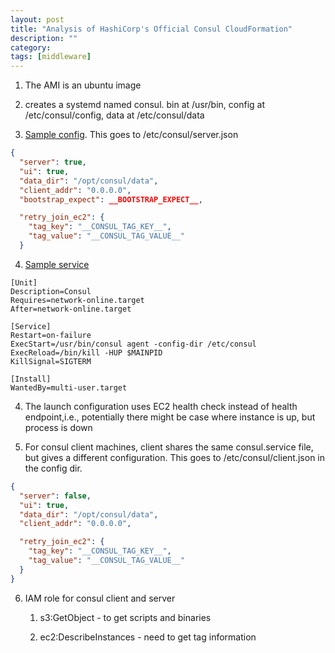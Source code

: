 ```yaml
---
layout: post
title: "Analysis of HashiCorp's Official Consul CloudFormation" 
description: ""
category: 
tags: [middleware]
---
```


1. The AMI is an ubuntu image

2. creates a systemd named consul. bin at /usr/bin, config at /etc/consul/config, data at /etc/consul/data

3. [Sample config](https://quickstart-reference.s3.amazonaws.com/hashicorp/consul/latest/scripts/consul_server_config.stub). This goes to /etc/consul/server.json

```json
{
  "server": true,
  "ui": true,
  "data_dir": "/opt/consul/data",
  "client_addr": "0.0.0.0",
  "bootstrap_expect": __BOOTSTRAP_EXPECT__,

  "retry_join_ec2": {
    "tag_key": "__CONSUL_TAG_KEY__",
    "tag_value": "__CONSUL_TAG_VALUE__"
  }
```

4. [Sample service](https://quickstart-reference.s3.amazonaws.com/hashicorp/consul/latest/scripts/consul.service)  

``` 
[Unit]
Description=Consul
Requires=network-online.target
After=network-online.target

[Service]
Restart=on-failure
ExecStart=/usr/bin/consul agent -config-dir /etc/consul
ExecReload=/bin/kill -HUP $MAINPID
KillSignal=SIGTERM

[Install]
WantedBy=multi-user.target
```

4. The launch configuration uses EC2 health check instead of health endpoint,i.e., potentially there might be case where instance is up, but process is down

5. For consul client machines, client shares the same consul.service file, but gives a different configuration. This goes to /etc/consul/client.json in the config dir.

```json
{
  "server": false,
  "ui": true,
  "data_dir": "/opt/consul/data",
  "client_addr": "0.0.0.0",

  "retry_join_ec2": {
    "tag_key": "__CONSUL_TAG_KEY__",
    "tag_value": "__CONSUL_TAG_VALUE__"
  }
}
```

6. IAM role for consul client and server
	
	1. s3:GetObject - to get scripts and binaries

	2. ec2:DescribeInstances - need to get tag information
